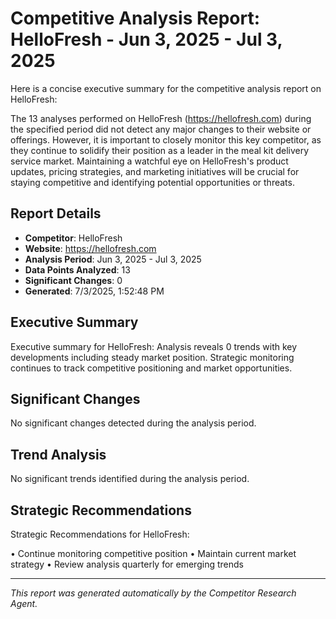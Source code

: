 # Competitive Analysis Report: HelloFresh - Jun 3, 2025 - Jul 3, 2025

Here is a concise executive summary for the competitive analysis report on HelloFresh:

The 13 analyses performed on HelloFresh (https://hellofresh.com) during the specified period did not detect any major changes to their website or offerings. However, it is important to closely monitor this key competitor, as they continue to solidify their position as a leader in the meal kit delivery service market. Maintaining a watchful eye on HelloFresh's product updates, pricing strategies, and marketing initiatives will be crucial for staying competitive and identifying potential opportunities or threats.

## Report Details

- **Competitor**: HelloFresh
- **Website**: https://hellofresh.com
- **Analysis Period**: Jun 3, 2025 - Jul 3, 2025
- **Data Points Analyzed**: 13
- **Significant Changes**: 0
- **Generated**: 7/3/2025, 1:52:48 PM

## Executive Summary

Executive summary for HelloFresh: Analysis reveals 0 trends with key developments including steady market position. Strategic monitoring continues to track competitive positioning and market opportunities.

## Significant Changes

No significant changes detected during the analysis period.

## Trend Analysis

No significant trends identified during the analysis period.

## Strategic Recommendations

Strategic Recommendations for HelloFresh:

• Continue monitoring competitive position
• Maintain current market strategy
• Review analysis quarterly for emerging trends

---

*This report was generated automatically by the Competitor Research Agent.*
